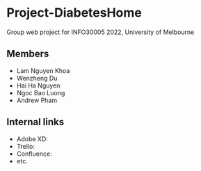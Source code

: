 # Project-DiabetesHome

Group web project for INFO30005 2022, University of Melbourne

## Members

- Lam Nguyen Khoa
- Wenzheng Du
- Hai Ha Nguyen
- Ngoc Bao Luong
- Andrew Pham

## Internal links

- Adobe XD:
- Trello:
- Confluence:
- etc.
